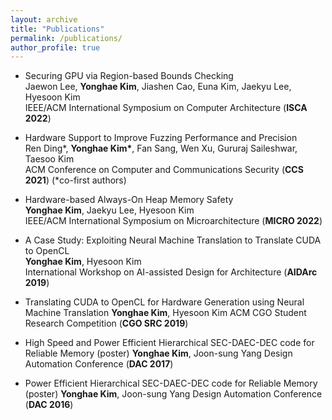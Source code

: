 ```yaml
---
layout: archive
title: "Publications"
permalink: /publications/
author_profile: true
---
```


* Securing GPU via Region-based Bounds Checking<br>
  Jaewon Lee, <b>Yonghae Kim</b>, Jiashen Cao, Euna Kim, Jaekyu Lee, Hyesoon Kim<br>
  IEEE/ACM International Symposium on Computer Architecture (<b>ISCA 2022</b>)

* Hardware Support to Improve Fuzzing Performance and Precision<br>
  Ren Ding\*, <b>Yonghae Kim\*</b>, Fan Sang, Wen Xu, Gururaj Saileshwar, Taesoo Kim<br>
  ACM Conference on Computer and Communications Security (<b>CCS 2021</b>)
  (\*co-first authors)

* Hardware-based Always-On Heap Memory Safety<br>
  <b>Yonghae Kim</b>, Jaekyu Lee, Hyesoon Kim<br>
  IEEE/ACM International Symposium on Microarchitecture (<b>MICRO 2022</b>)

* A Case Study: Exploiting Neural Machine Translation to Translate CUDA to OpenCL<br>
  <b>Yonghae Kim</b>, Hyesoon Kim<br>
  International Workshop on AI-assisted Design for Architecture (<b>AIDArc 2019</b>)

* Translating CUDA to OpenCL for Hardware Generation using Neural Machine Translation
  <b>Yonghae Kim</b>, Hyesoon Kim
  ACM CGO Student Research Competition (<b>CGO SRC 2019</b>)

* High Speed and Power Efficient Hierarchical SEC-DAEC-DEC code for Reliable Memory (poster)
  <b>Yonghae Kim</b>, Joon-sung Yang
  Design Automation Conference (<b>DAC 2017</b>)

* Power Efficient Hierarchical SEC-DAEC-DEC code for Reliable Memory (poster)
  <b>Yonghae Kim</b>, Joon-sung Yang
  Design Automation Conference (<b>DAC 2016</b>)

